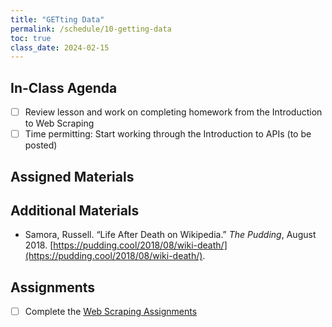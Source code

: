 ```yaml
---
title: "GETting Data"
permalink: /schedule/10-getting-data
toc: true
class_date: 2024-02-15
---
```


## In-Class Agenda

- [ ] Review lesson and work on completing homework from the Introduction to Web Scraping
- [ ] Time permitting: Start working through the Introduction to APIs (to be posted)

## Assigned Materials

## Additional Materials

- Samora, Russell. “Life After Death on Wikipedia.” *The Pudding*, August 2018. [https://pudding.cool/2018/08/wiki-death/](https://pudding.cool/2018/08/wiki-death/). 

## Assignments

- [ ] Complete the [Web Scraping Assignments]({{site.baseurl}}/materials/creating-curating-humanities-data/05-web-scraping#web-scraping-assignments)